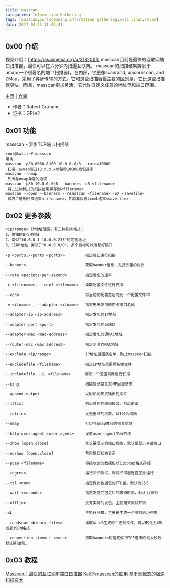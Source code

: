 ```yaml
---
title: masscan
categories: Information Gathering
tags: [masscan,portscanning,information gathering,kali linux,recon]
date: 2017-04-23 11:03:41
---
```

0x00 介绍
-------
视频介绍：[https://asciinema.org/a/31820][1]
masscan目前是最快的互联网端口扫描器，最快可以在六分钟内扫遍互联网。
masscan的扫描结果类似于nmap(一个很著名的端口扫描器)，在内部，它更像scanrand, unicornscan, and ZMap，采用了异步传输的方式。它和这些扫描器最主要的区别是，它比这些扫描器更快。而且，masscan更加灵活，它允许自定义任意的地址范和端口范围。
<!--more-->

[主页][2] | [仓库][3]

 - 作者：Robert Graham
 - 证书：GPLv2

0x01 功能
-------
masscan - 异步TCP端口扫描器
```plain
root@kali:~# masscan
用法:
masscan -p80,8000-8100 10.0.0.0/8 --rate=10000
 扫描一些Web端口10.x.x.x以每秒10000发包速率
masscan --nmap
 列出与nmap兼容的选项
masscan -p80 10.0.0.0/8 --banners -oB <filename>
 将二进制格式的扫描结果保存到<filename>
masscan --open --banners --readscan <filename> -oX <savefile>
 读取二进制扫描结果<filename>，并将其保存为xml格式<savefile>
```
0x02 更多参数
-------

```plain
<ip/range> IP地址范围，有三种有效格式：
1、单独的IPv4地址 
2、类似"10.0.0.1-10.0.0.233"的范围地址 
3、CIDR地址 类似于"0.0.0.0/0"，多个目标可以用都好隔开

-p <ports,--ports <ports>>         指定端口进行扫描

--banners                          获取banner信息，支持少量的协议

--rate <packets-per-second>        指定发包的速率

-c <filename>, --conf <filename>   读取配置文件进行扫描

--echo                             将当前的配置重定向到一个配置文件中

-e <ifname> , --adapter <ifname>   指定用来发包的网卡接口名称

--adapter-ip <ip-address>          指定发包的IP地址

--adapter-port <port>              指定发包的源端口

--adapter-mac <mac-address>        指定发包的源MAC地址

--router-mac <mac address>         指定网关的MAC地址

--exclude <ip/range>               IP地址范围黑名单，防止masscan扫描

--excludefile <filename>           指定IP地址范围黑名单文件

--includefile，-iL <filename>      读取一个范围列表进行扫描

--ping                             扫描应该包含ICMP回应请求

--append-output                    以附加的形式输出到文件

--iflist                           列出可用的网络接口，然后退出

--retries                          发送重试的次数，以1秒为间隔

--nmap                             打印与nmap兼容的相关信息

--http-user-agent <user-agent>     设置user-agent字段的值

--show [open,close]                告诉要显示的端口状态，默认是显示开放端口

--noshow [open,close]              禁用端口状态显示

--pcap <filename>                  将接收到的数据包以libpcap格式存储

--regress                          运行回归测试，测试扫描器是否正常运行

--ttl <num>                        指定传出数据包的TTL值，默认为255

--wait <seconds>                   指定发送完包之后的等待时间，默认为10秒

--offline                          没有实际的发包，主要用来测试开销

-sL                                不执行扫描，主要是生成一个随机地址列表

--readscan <binary-files>          读取从-oB生成的二进制文件，可以转化为XML或者JSON格式.

--connection-timeout <secs>        抓取banners时指定保持TCP连接的最大秒数，默认是30秒。
```

0x03 教程
-------
[Masscan：最快的互联网IP端口扫描器][4]
[Kali下masscan的使用][5]
[基于无状态的极速扫描技术][6]


  [1]: https://asciinema.org/a/31820
  [2]: https://github.com/robertdavidgraham/masscan
  [3]: http://git.kali.org/gitweb/?p=packages/masscan.git;a=summary
  [4]: http://www.freebuf.com/sectool/112583.html
  [5]: http://blog.csdn.net/isinstance/article/details/50466194
  [6]: http://www.91ri.org/10800.html